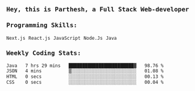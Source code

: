 <samp>
    <h3>Hey, this is Parthesh, a Full Stack Web-developer</h3>
    <h3>Programming Skills: </h3>
    <code>Next.js</code> <code>React.js</code> <code>JavaScript</code> <code>Node.Js</code> <code>Java</code>
    <h3>Weekly Coding Stats:</h3>
<!--START_SECTION:waka-->

```txt
Java   7 hrs 29 mins   ████████████████████████▓   98.76 %
JSON   4 mins          ▒░░░░░░░░░░░░░░░░░░░░░░░░   01.08 %
HTML   0 secs          ░░░░░░░░░░░░░░░░░░░░░░░░░   00.13 %
CSS    0 secs          ░░░░░░░░░░░░░░░░░░░░░░░░░   00.04 %
```

<!--END_SECTION:waka-->
</samp>
